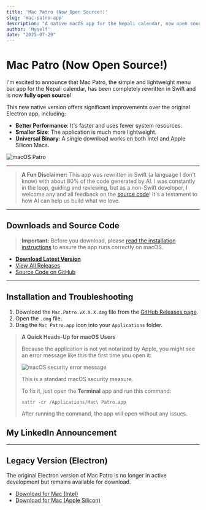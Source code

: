 ```yaml
---
title: 'Mac Patro (Now Open Source!)'
slug: 'mac-patro-app'
description: "A native macOS app for the Nepali calendar, now open source!"
author: 'Myself'
date: "2025-07-29"
---
```


# Mac Patro (Now Open Source!)

I'm excited to announce that Mac Patro, the simple and lightweight menu bar app for the Nepali calendar, has been completely rewritten in Swift and is now **fully open source**!

This new native version offers significant improvements over the original Electron app, including:
*   **Better Performance**: It's faster and uses fewer system resources.
*   **Smaller Size**: The application is much more lightweight.
*   **Universal Binary**: A single download works on both Intel and Apple Silicon Macs.

![macOS Patro](/images/mac-patro-ss.png)

---

> **A Fun Disclaimer:** This app was rewritten in Swift (a language I don't know) with about 80% of the code generated by AI. I was constantly in the loop, guiding and reviewing, but as a non-Swift developer, I welcome any and all feedback on the [source code](https://github.com/ntn0de/mac-patro-native/)! It's a testament to how AI can help us build what we love.

---

## Downloads and Source Code

> **Important:** Before you download, please [read the installation instructions](#installation-and-troubleshooting) to ensure the app runs correctly on macOS.

- **[Download Latest Version](https://github.com/ntn0de/mac-patro-native/releases/latest/download/Mac-Patro-latest.dmg)**
- [View All Releases](https://github.com/ntn0de/mac-patro-native/releases)
- [Source Code on GitHub](https://github.com/ntn0de/mac-patro-native/)

---

## Installation and Troubleshooting

1.  Download the `Mac.Patro.vX.X.X.dmg` file from the [GitHub Releases page](https://github.com/ntn0de/mac-patro-native/releases).
2.  Open the `.dmg` file.
3.  Drag the `Mac Patro.app` icon into your `Applications` folder.

> **A Quick Heads-Up for macOS Users**
>
> Because the application is not yet notarized by Apple, you might see an error message like this the first time you open it:
>
>
> ![macOS security error message](/images/mac-patro-issue.jpeg)
>
>
> This is a standard macOS security measure. 
>
> To fix it, just open the **Terminal** app and run this command:
>
> ```terminal
> xattr -cr /Applications/Mac\ Patro.app
> ```
>
> After running the command, the app will open without any issues.

## My LinkedIn Announcement

<ResponsiveIframe src="https://www.linkedin.com/embed/feed/update/urn:li:ugcPost:7355981573931905025?compact=1" title="Embedded post" />

---

## Legacy Version (Electron)

The original Electron version of Mac Patro is no longer in active development but remains available for download.

*   [Download for Mac (Intel)](https://github.com/ntn0de/ntn0de.github.io/raw/refs/heads/main/blogs/files/Mac%20Patro-darwin-x64.zip)
*   [Download for Mac (Apple Silicon)](https://github.com/ntn0de/ntn0de.github.io/raw/refs/heads/main/blogs/files/Mac%20Patro-darwin-arm64.zip)
